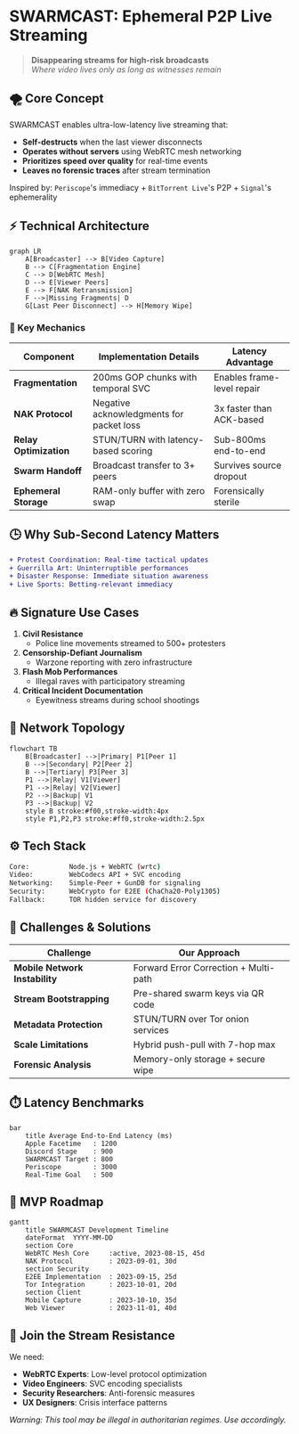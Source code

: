 # SWARMCAST: Ephemeral P2P Live Streaming

> **Disappearing streams for high-risk broadcasts**  
> *Where video lives only as long as witnesses remain*

## 🌪️ Core Concept
SWARMCAST enables ultra-low-latency live streaming that:
- **Self-destructs** when the last viewer disconnects
- **Operates without servers** using WebRTC mesh networking
- **Prioritizes speed over quality** for real-time events
- **Leaves no forensic traces** after stream termination

Inspired by: `Periscope`'s immediacy + `BitTorrent Live`'s P2P + `Signal`'s ephemerality

## ⚡ Technical Architecture
```mermaid
graph LR
    A[Broadcaster] --> B[Video Capture]
    B --> C[Fragmentation Engine]
    C --> D[WebRTC Mesh]
    D --> E[Viewer Peers]
    E --> F[NAK Retransmission]
    F -->|Missing Fragments| D
    G[Last Peer Disconnect] --> H[Memory Wipe]
```

### 🧠 Key Mechanics
| Component                  | Implementation Details                  | Latency Advantage       |
|----------------------------|-----------------------------------------|-------------------------|
**Fragmentation**          | 200ms GOP chunks with temporal SVC      | Enables frame-level repair |
**NAK Protocol**           | Negative acknowledgments for packet loss | 3x faster than ACK-based |
**Relay Optimization**     | STUN/TURN with latency-based scoring    | Sub-800ms end-to-end    |
**Swarm Handoff**          | Broadcast transfer to 3+ peers          | Survives source dropout |
**Ephemeral Storage**      | RAM-only buffer with zero swap          | Forensically sterile   |

## 🕒 Why Sub-Second Latency Matters
```diff
+ Protest Coordination: Real-time tactical updates
+ Guerrilla Art: Uninterruptible performances
+ Disaster Response: Immediate situation awareness
+ Live Sports: Betting-relevant immediacy
```

## 🔥 Signature Use Cases
1. **Civil Resistance**  
   - Police line movements streamed to 500+ protesters
2. **Censorship-Defiant Journalism**  
   - Warzone reporting with zero infrastructure
3. **Flash Mob Performances**  
   - Illegal raves with participatory streaming
4. **Critical Incident Documentation**  
   - Eyewitness streams during school shootings

## 📡 Network Topology
```mermaid
flowchart TB
    B[Broadcaster] -->|Primary| P1[Peer 1]
    B -->|Secondary| P2[Peer 2]
    B -->|Tertiary| P3[Peer 3]
    P1 -->|Relay| V1[Viewer]
    P1 -->|Relay| V2[Viewer]
    P2 -->|Backup| V1
    P3 -->|Backup| V2
    style B stroke:#f00,stroke-width:4px
    style P1,P2,P3 stroke:#ff0,stroke-width:2.5px
```

## ⚙️ Tech Stack
```bash
Core:          Node.js + WebRTC (wrtc)
Video:         WebCodecs API + SVC encoding
Networking:    Simple-Peer + GunDB for signaling
Security:      WebCrypto for E2EE (ChaCha20-Poly1305)
Fallback:      TOR hidden service for discovery
```

## 🧩 Challenges & Solutions
| Challenge                  | Our Approach                     |
|----------------------------|----------------------------------|
**Mobile Network Instability** | Forward Error Correction + Multi-path |
**Stream Bootstrapping**       | Pre-shared swarm keys via QR code |
**Metadata Protection**        | STUN/TURN over Tor onion services |
**Scale Limitations**          | Hybrid push-pull with 7-hop max  |
**Forensic Analysis**          | Memory-only storage + secure wipe |

## ⏱️ Latency Benchmarks
```mermaid
bar
    title Average End-to-End Latency (ms)
    Apple Facetime   : 1200
    Discord Stage    : 900
    SWARMCAST Target : 800
    Periscope        : 3000
    Real-Time Goal   : 500
```

## 🚀 MVP Roadmap
```mermaid
gantt
    title SWARMCAST Development Timeline
    dateFormat  YYYY-MM-DD
    section Core
    WebRTC Mesh Core     :active, 2023-08-15, 45d
    NAK Protocol         : 2023-09-01, 30d
    section Security
    E2EE Implementation  : 2023-09-15, 25d
    Tor Integration      : 2023-10-01, 20d
    section Client
    Mobile Capture       : 2023-10-10, 35d
    Web Viewer           : 2023-11-01, 40d
```

## 👥 Join the Stream Resistance
We need:
- **WebRTC Experts**: Low-level protocol optimization
- **Video Engineers**: SVC encoding specialists
- **Security Researchers**: Anti-forensic measures
- **UX Designers**: Crisis interface patterns

*Warning: This tool may be illegal in authoritarian regimes. Use accordingly.*
